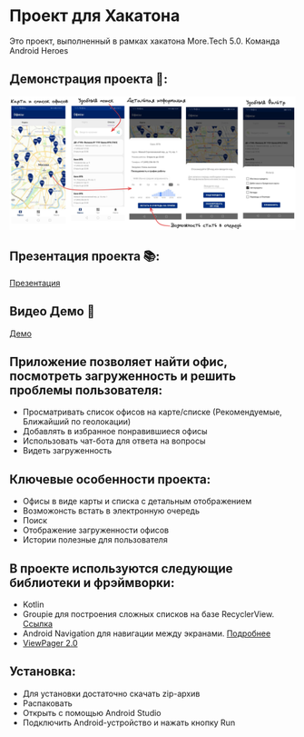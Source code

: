 # Проект для Хакатона
Это проект, выполненный в рамках хакатона More.Tech 5.0. Команда Android Heroes

## Демонстрация проекта 📌:
![Карта офисов](app/src/main/res/drawable/more_tech_demo.png)

## Презентация проекта 📚:
[Презентация](https://docs.google.com/presentation/d/1udXaKmAd1VcBymd7Stl-40qhBsJICpWVQ6fSk6LceRU/edit?usp=sharing)

## Видео Демо 📌
[Демо](https://drive.google.com/file/d/1WEsgw6kYsHXyD2nk_2apq_8M0_-2GM9m/view?usp=sharing)

## Приложение позволяет найти офис, посмотреть загруженность и решить проблемы пользователя:

- Просматривать список офисов на карте/списке (Рекомендуемые, Ближайший по геолокации)
- Добавлять в избранное понравившиеся офисы
- Использовать чат-бота для ответа на вопросы
- Видеть загруженность


## Ключевые особенности проекта:
- Офисы в виде карты и списка с детальным отображением
- Возможонсть встать в электронную очередь
- Поиск
- Отображение загруженности офисов
- Истории полезные для пользователя


## В проекте используются следующие библиотеки и фрэймворки:
- Kotlin
- Groupie для построения сложных списков на базе RecyclerView. [Ссылка](https://github.com/lisawray/groupie)
- Android Navigation для навигации между экранами. [Подробнее](https://developer.android.com/guide/navigation/navigation-getting-started)
- [ViewPager 2.0](https://developer.android.com/training/animation/vp2-migration)

## Установка:
- Для установки достаточно скачать zip-архив
- Распаковать
- Открыть с помощью Android Studio
- Подключить Android-устройство и нажать кнопку Run



